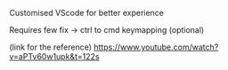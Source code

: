 Customised VScode for better experience

Requires few fix 
-> ctrl to cmd keymapping (optional)

(link for the reference)
https://www.youtube.com/watch?v=aPTv60w1upk&t=122s
